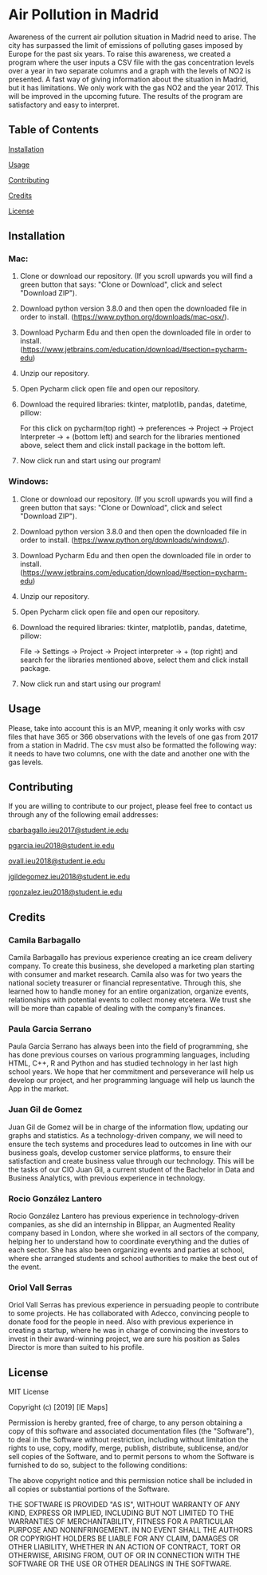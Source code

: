 # Air Pollution in Madrid
Awareness of the current air pollution situation in Madrid need to arise. The city has surpassed the limit of emissions of polluting gases imposed by Europe for the past six years. To raise this awareness, we created a program where the user inputs a CSV file with the gas concentration levels over a year in two separate columns and a graph with the levels of NO2 is presented. A fast way of giving information about the situation in Madrid, but it has limitations. We only work with the gas NO2 and the year 2017. This will be improved in the upcoming future. The results of the program are satisfactory and easy to interpret. 
## Table of Contents 
[Installation](#installation)  

[Usage](#usage) 

[Contributing](#contributing) 

[Credits](#credits)

[License](#license) 


<a name="installation"/>

## Installation
### Mac:

1. Clone or download our repository. (If you scroll upwards you will find a green button that says: "Clone or Download", click and select "Download ZIP").

2. Download python version 3.8.0 and then open the downloaded file in order to install. 
(https://www.python.org/downloads/mac-osx/).

3. Download Pycharm Edu and then open the downloaded file in order to install.
(https://www.jetbrains.com/education/download/#section=pycharm-edu)

4. Unzip our repository.

5. Open Pycharm click open file and open our repository.

6. Download the required libraries: tkinter, matplotlib, pandas, datetime, pillow:

   For this click on pycharm(top right) -> preferences -> Project -> Project Interpreter -> + (bottom left) and search for the      libraries mentioned above, select them and click install package in the bottom left.

7. Now click run and start using our program!

### Windows:

1. Clone or download our repository. (If you scroll upwards you will find a green button that says: "Clone or Download", click and select "Download ZIP").

2. Download python version 3.8.0 and then open the downloaded file in order to install. 
(https://www.python.org/downloads/windows/).

3. Download Pycharm Edu and then open the downloaded file in order to install.
(https://www.jetbrains.com/education/download/#section=pycharm-edu)

4. Unzip our repository.

5. Open Pycharm click open file and open our repository.

6. Download the required libraries: tkinter, matplotlib, pandas, datetime, pillow:

   File -> Settings -> Project -> Project interpreter -> + (top right) and search for the libraries mentioned above, select         them and click install package.

7. Now click run and start using our program!

<a name="usage"/>

## Usage

Please, take into account this is an MVP, meaning it only works with csv files that have 365 or 366 observations with the levels of one gas from 2017 from a station in Madrid. The csv must also be formatted the following way: it needs to have two columns, one with the date and another one with the gas levels.


<a name="contributing"/>

## Contributing
If you are willing to contribute to our project, please feel free to contact us through any of the following email addresses:

cbarbagallo.ieu2017@student.ie.edu

pgarcia.ieu2018@student.ie.edu

ovall.ieu2018@student.ie.edu

jgildegomez.ieu2018@student.ie.edu

rgonzalez.ieu2018@student.ie.edu

<a name="credits"/>

## Credits
### Camila Barbagallo 
   Camila Barbagallo has previous experience creating an ice cream delivery company. To create this business, she developed a marketing plan starting with consumer and market research. Camila also was for two years the national society treasurer or financial representative. Through this, she learned how to handle money for an entire organization, organize events, relationships with potential events to collect money etcetera. We trust she will be more than capable of dealing with the company’s finances.
### Paula Garcia Serrano
  Paula Garcia Serrano has always been into the field of programming, she has done previous courses on various programming languages, including HTML, C++, R and Python and has studied technology in her last high school years. We hope that her commitment and perseverance will help us develop our project, and her programming language will help us launch the App in the market.
### Juan Gil de Gomez
Juan Gil de Gomez will be in charge of the information flow, updating our graphs and statistics. As a technology-driven company, we will need to ensure the tech systems and procedures lead to outcomes in line with our business goals, develop customer service platforms, to ensure their satisfaction and create business value through our technology. This will be the tasks of our CIO Juan Gil, a current student of the Bachelor in Data and Business Analytics, with previous experience in technology.
### Rocio González Lantero
  Rocio González Lantero has previous experience in technology-driven companies, as she did an internship in Blippar, an Augmented Reality company based in London, where she worked in all sectors of the company, helping her to understand how to coordinate everything and the duties of each sector. She has also been organizing events and parties at school, where she arranged students and school authorities to make the best out of the event.  
### Oriol Vall Serras
  Oriol Vall Serras has previous experience in persuading people to contribute to some projects. He has collaborated with Adecco, convincing people to donate food for the people in need. Also with previous experience in creating a startup, where he was in charge of convincing the investors to invest in their award-winning project, we are sure his position as Sales Director is more than suited to his profile.

<a name="license"/>

## License
MIT License

Copyright (c) [2019] [IE Maps]

Permission is hereby granted, free of charge, to any person obtaining a copy
of this software and associated documentation files (the "Software"), to deal
in the Software without restriction, including without limitation the rights
to use, copy, modify, merge, publish, distribute, sublicense, and/or sell
copies of the Software, and to permit persons to whom the Software is
furnished to do so, subject to the following conditions:

The above copyright notice and this permission notice shall be included in all
copies or substantial portions of the Software.

THE SOFTWARE IS PROVIDED "AS IS", WITHOUT WARRANTY OF ANY KIND, EXPRESS OR
IMPLIED, INCLUDING BUT NOT LIMITED TO THE WARRANTIES OF MERCHANTABILITY,
FITNESS FOR A PARTICULAR PURPOSE AND NONINFRINGEMENT. IN NO EVENT SHALL THE
AUTHORS OR COPYRIGHT HOLDERS BE LIABLE FOR ANY CLAIM, DAMAGES OR OTHER
LIABILITY, WHETHER IN AN ACTION OF CONTRACT, TORT OR OTHERWISE, ARISING FROM,
OUT OF OR IN CONNECTION WITH THE SOFTWARE OR THE USE OR OTHER DEALINGS IN THE
SOFTWARE.
